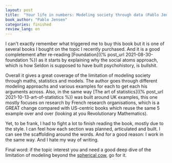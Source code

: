 ```yaml
---
layout: post
title:  "Your life in numbers: Modeling society through data (Pablo Jensen)"
book_author: "Pablo Jensen"
categories: finished
review_lang: en
---
```


I can't exactly remember what triggered me to buy this book but it is one of several books I bought on the topic I recently purchased. And it is a good completement after re-reading [Foundation]({% post_url 2021-08-30-foundation %}) as it starts by explaining why the social atoms approach, which is how Seldon is supposed to have built psychohistory, is bullshit.

Overall it gives a great coverage of the limitation of modeling society through maths, statistics and models. The author goes through different modeling approachs and various examples for each to get each his arguments across. Also, in the same way [The art of statistics]({% post_url 2021-10-13-art-of-statistics %}) was built around UK examples, this one mostly focuses on research by French research organisations, which is a GREAT change compared with US-centric books which reuse the same 5 example over and over (looking at you Revolutionary Mathematics).

Yet, to be frank, I had to fight a lot to finish reading the book, mostly due to the style. I can feel how each section was planned, articulated and built. I can see the scaffolding around the words. And for a good reason: I work in the same way. And I hate my way of writing.

Final word: if the topic interest you and need a good deep dive of the limitation of modeling beyond the [spherical cow](https://en.wikipedia.org/wiki/Spherical_cow), go for it.
